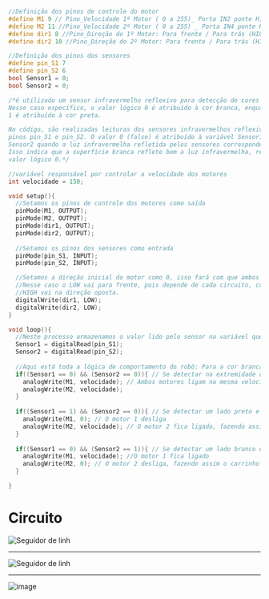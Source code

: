 ```ino
//Definição dos pinos de controle do motor
#define M1 9 // Pino_Velocidade 1º Motor ( 0 a 255)_ Porta IN2 ponte H;
#define M2 11 //Pino_Velocidade 2º Motor ( 0 a 255) _ Porta IN4 ponte H;
#define dir1 8 //Pino_Direção do 1º Motor: Para frente / Para trás (HIGH ou LOW)_ porta IN1 ponte H;
#define dir2 10 //Pino_Direção do 2º Motor: Para frente / Para trás (HIGH ou LOW)_ porta IN3 ponte H;

//Definição dos pinos dos sensores
#define pin_S1 7
#define pin_S2 6
bool Sensor1 = 0;
bool Sensor2 = 0;

/*é utilizado um sensor infravermelho reflexivo para detecção de cores em uma superfície. 
Nesse caso específico, o valor lógico 0 é atribuído à cor branca, enquanto o valor lógico 
1 é atribuído à cor preta.

No código, são realizadas leituras dos sensores infravermelhos reflexivos conectados aos 
pinos pin_S1 e pin_S2. O valor 0 (false) é atribuído à variável Sensor1 e à variável 
Sensor2 quando a luz infravermelha refletida pelos sensores corresponde à cor branca. 
Isso indica que a superfície branca reflete bem a luz infravermelha, resultando em um 
valor lógico 0.*/

//variável responsável por controlar a velocidade dos motores
int velocidade = 150;

void setup(){
  //Setamos os pinos de controle dos motores como saída 
  pinMode(M1, OUTPUT);
  pinMode(M2, OUTPUT);
  pinMode(dir1, OUTPUT);
  pinMode(dir2, OUTPUT);
  
  //Setamos os pinos dos sensores como entrada
  pinMode(pin_S1, INPUT);
  pinMode(pin_S2, INPUT);

  //Setamos a direção inicial do motor como 0, isso fará com que ambos os motores girem para frente
  //Nesse caso o LOW vai para frente, pois depende de cada circuito, como o LOW vai para frente o
  //HIGH vai na direção oposta.
  digitalWrite(dir1, LOW);
  digitalWrite(dir2, LOW);
}

void loop(){
  //Neste processo armazenamos o valor lido pelo sensor na variável que armazena tais dados.
  Sensor1 = digitalRead(pin_S1);
  Sensor2 = digitalRead(pin_S2);
  
  //Aqui está toda a lógica de comportamento do robô: Para a cor branca atribuímos o valor 0 e, para a cor preta, o valor 1.
  if((Sensor1 == 0) && (Sensor2 == 0)){ // Se detectar na extremidade das faixas duas cores brancas
    analogWrite(M1, velocidade); // Ambos motores ligam na mesma velocidade
    analogWrite(M2, velocidade);
  }
  
  if((Sensor1 == 1) && (Sensor2 == 0)){ // Se detectar um lado preto e o outro branco
    analogWrite(M1, 0); // O motor 1 desliga
    analogWrite(M2, velocidade); // O motor 2 fica ligado, fazendo assim o carrinho virar
  }
  
  if((Sensor1 == 0) && (Sensor2 == 1)){ // Se detectar um lado branco e o outro preto
    analogWrite(M1, velocidade); //O motor 1 fica ligado
    analogWrite(M2, 0); // O motor 2 desliga, fazendo assim o carrinho virar no outro sentido
  }

}
```

# Circuito

![Seguidor de linh](https://github.com/Fabio-jr-SM/codigo-seg-line-arduino/assets/91484736/e29fc11a-9e9a-42e9-87a3-65a2ea35a607)

------------------------------------------------------------------

![Seguidor de linh](https://github.com/Fabio-jr-SM/codigo-seg-line-arduino/assets/91484736/de93eeff-5d65-4fea-b293-2c97dea8e8b1)

------------------------------------------------------------------

![image](https://github.com/Fabio-jr-SM/codigo-seg-line-arduino/assets/91484736/d2239fb0-d5ea-44c4-ac3c-25a8d7a6c645)


